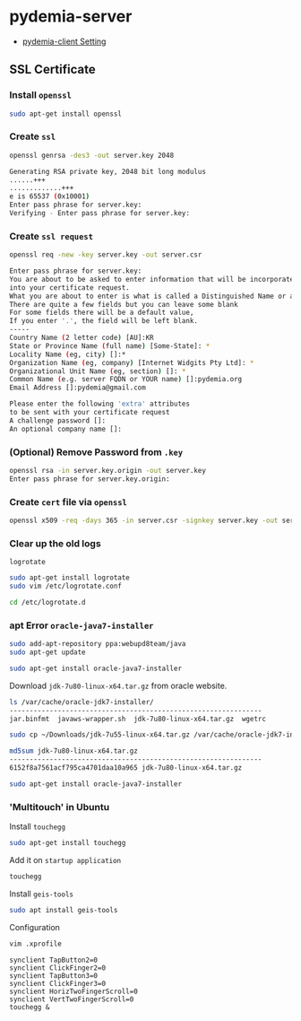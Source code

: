 # pydemia-server

* [pydemia-client Setting](https://github.com/pydemia/pydemia-server/blob/master/scripts/clientsetting.md)

## SSL Certificate

### Install `openssl`

```sh
sudo apt-get install openssl
```

### Create `ssl`

```sh
openssl genrsa -des3 -out server.key 2048

Generating RSA private key, 2048 bit long modulus
......+++
.............+++ 
e is 65537 (0x10001)
Enter pass phrase for server.key: 
Verifying - Enter pass phrase for server.key: 
```

### Create `ssl request`

```sh
openssl req -new -key server.key -out server.csr
```

```sh
Enter pass phrase for server.key:
You are about to be asked to enter information that will be incorporated
into your certificate request.  
What you are about to enter is what is called a Distinguished Name or a DN.
There are quite a few fields but you can leave some blank   
For some fields there will be a default value,     
If you enter '.', the field will be left blank. 
-----                                 
Country Name (2 letter code) [AU]:KR    
State or Province Name (full name) [Some-State]: *
Locality Name (eg, city) []:*
Organization Name (eg, company) [Internet Widgits Pty Ltd]: *
Organizational Unit Name (eg, section) []: *
Common Name (e.g. server FQDN or YOUR name) []:pydemia.org
Email Address []:pydemia@gmail.com                                                                                                       

Please enter the following 'extra' attributes 
to be sent with your certificate request   
A challenge password []: 
An optional company name []: 
```


### (Optional) Remove Password from `.key`

```sh
openssl rsa -in server.key.origin -out server.key
Enter pass phrase for server.key.origin:
```


### Create `cert` file via `openssl`

```sh
openssl x509 -req -days 365 -in server.csr -signkey server.key -out server.crt
```


### Clear up the old logs

`logrotate`

```sh
sudo apt-get install logrotate
sudo vim /etc/logrotate.conf

cd /etc/logrotate.d


```

### apt Error `oracle-java7-installer`

```sh
sudo add-apt-repository ppa:webupd8team/java
sudo apt-get update

sudo apt-get install oracle-java7-installer
```


Download `jdk-7u80-linux-x64.tar.gz` from oracle website.

```sh
ls /var/cache/oracle-jdk7-installer/
---------------------------------------------------------------
jar.binfmt  javaws-wrapper.sh  jdk-7u80-linux-x64.tar.gz  wgetrc

sudo cp ~/Downloads/jdk-7u55-linux-x64.tar.gz /var/cache/oracle-jdk7-installer/

md5sum jdk-7u80-linux-x64.tar.gz
---------------------------------------------------------------
6152f8a7561acf795ca4701daa10a965 jdk-7u80-linux-x64.tar.gz

sudo apt-get install oracle-java7-installer
```

### 'Multitouch' in Ubuntu

Install `touchegg`

```sh
sudo apt-get install touchegg
```

Add it on `startup application`
```sh
touchegg
```

Install `geis-tools`
```sh
sudo apt install geis-tools
```

Configuration

```sh
vim .xprofile
```

```vim
synclient TapButton2=0
synclient ClickFinger2=0
synclient TapButton3=0
synclient ClickFinger3=0
synclient HorizTwoFingerScroll=0
synclient VertTwoFingerScroll=0
touchegg &
```



